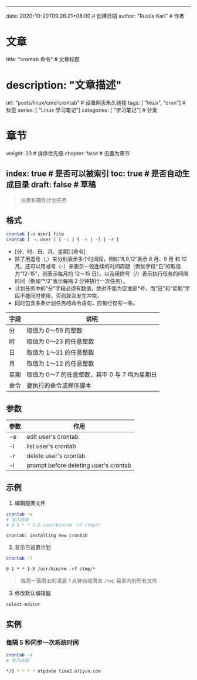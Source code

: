 ---
date: 2020-10-20T09:26:21+08:00  # 创建日期
author: "Rustle Karl"  # 作者

# 文章
title: "crontab 命令"  # 文章标题
# description: "文章描述"
url:  "posts/linux/cmd/crontab"  # 设置网页永久链接
tags: [ "linux", "cron"]  # 标签
series: [ "Linux 学习笔记"]
categories: [ "学习笔记"]  # 分类

# 章节
weight: 20 # 排序优先级
chapter: false  # 设置为章节

index: true  # 是否可以被索引
toc: true  # 是否自动生成目录
draft: false  # 草稿
----

> 设置长期性计划任务

## 格式

```bash
crontab [-u user] file
crontab [ -u user ] [ -i ] { -e | -l | -r }
```

- [分、时、日、月、星期] [命令]
- 除了用逗号（,）来分别表示多个时间段，例如“8,9,12”表示 8 月、9 月 和 12 月。还可以用减号（-）来表示一段连续的时间周期（例如字段“日”的取值为“12-15”，则表示每月的 12～15 日）。以及用除号（/）表示执行任务的间隔时间（例如“*/2”表示每隔 2 分钟执行一次任务）。
- 计划任务中的“分”字段必须有数值，绝对不能为空或是*号，而“日”和“星期”字段不能同时使用，否则就会发生冲突。
- 同时包含多条计划任务的命令语句，应每行仅写一条。

| 字段 | 说明 |
| --------- | --------- |
| 分 | 取值为 0～59 的整数 |
| 时 | 取值为 0～23 的任意整数 |
| 日 | 取值为 1～31 的任意整数 |
| 月 | 取值为 1～12 的任意整数 |
| 星期 | 取值为 0～7 的任意整数，其中 0 与 7 均为星期日 |
| 命令 | 要执行的命令或程序脚本 |

## 参数

| 参数 | 作用 |
| --------- | --------- |
| -e | edit user's crontab |
| -l | list user's crontab |
| -r | delete user's crontab |
| -i | prompt before deleting user's crontab |

## 示例

1. 编辑配置文件

```bash
crontab -e
# 写入内容
# 0 1 * * 1-5 /usr/bin/rm -rf /tmp/*
```

```
crontab: installing new crontab
```

2. 显示已设置计划

```bash
crontab -l
```

```
0 1 * * 1-5 /usr/bin/rm -rf /tmp/*
```

> 每周一至周五的凌晨 1 点钟自动清空 `/tmp` 目录内的所有文件

3. 修改默认编辑器

```bash
select-editor
```

## 实例

### 每隔 5 秒同步一次系统时间

```bash
crontab -e
# 写入内容
```

```bash
*/5 * * * * ntpdate time2.aliyun.com
```

